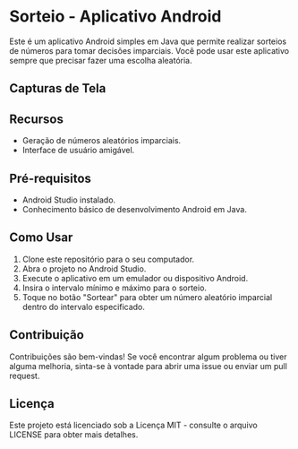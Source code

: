 # Sorteio - Aplicativo Android

Este é um aplicativo Android simples em Java que permite realizar sorteios de números para tomar decisões imparciais. Você pode usar este aplicativo sempre que precisar fazer uma escolha aleatória.

## Capturas de Tela

[//]: # (![Captura de Tela 1]&#40;screenshot1.png&#41;)
[//]: # (![Captura de Tela 2]&#40;screenshot2.png&#41;)

## Recursos

- Geração de números aleatórios imparciais.
- Interface de usuário amigável.

## Pré-requisitos

- Android Studio instalado.
- Conhecimento básico de desenvolvimento Android em Java.

## Como Usar

1. Clone este repositório para o seu computador.
2. Abra o projeto no Android Studio.
3. Execute o aplicativo em um emulador ou dispositivo Android.
4. Insira o intervalo mínimo e máximo para o sorteio.
5. Toque no botão "Sortear" para obter um número aleatório imparcial dentro do intervalo especificado.

## Contribuição
Contribuições são bem-vindas! Se você encontrar algum problema ou tiver alguma melhoria, sinta-se à vontade para abrir uma issue ou enviar um pull request.

## Licença
Este projeto está licenciado sob a Licença MIT - consulte o arquivo LICENSE para obter mais detalhes.